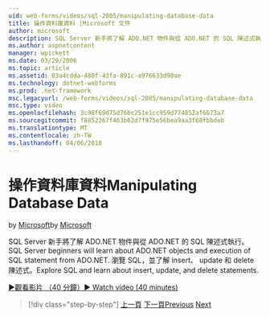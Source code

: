 ```yaml
---
uid: web-forms/videos/sql-2005/manipulating-database-data
title: 操作資料庫資料 |Microsoft 文件
author: microsoft
description: SQL Server 新手將了解 ADO.NET 物件與從 ADO.NET 的 SQL 陳述式執行。 瀏覽 SQL 和了解 insert、 update 和 delete sta 資料庫...
ms.author: aspnetcontent
manager: wpickett
ms.date: 03/29/2006
ms.topic: article
ms.assetid: 03a4cdda-480f-43fa-891c-a976633d90ae
ms.technology: dotnet-webforms
ms.prod: .net-framework
msc.legacyurl: /web-forms/videos/sql-2005/manipulating-database-data
msc.type: video
ms.openlocfilehash: 3c98f69d75d76bc251e1cc959d774852af6673a7
ms.sourcegitcommit: f8852267f463b62d7f975e56bea9aa3f68fbbdeb
ms.translationtype: MT
ms.contentlocale: zh-TW
ms.lasthandoff: 04/06/2018
---
```

<a name="manipulating-database-data"></a><span data-ttu-id="61331-104">操作資料庫資料</span><span class="sxs-lookup"><span data-stu-id="61331-104">Manipulating Database Data</span></span>
====================
<span data-ttu-id="61331-105">by [Microsoft](https://github.com/microsoft)</span><span class="sxs-lookup"><span data-stu-id="61331-105">by [Microsoft](https://github.com/microsoft)</span></span>

<span data-ttu-id="61331-106">SQL Server 新手將了解 ADO.NET 物件與從 ADO.NET 的 SQL 陳述式執行。</span><span class="sxs-lookup"><span data-stu-id="61331-106">SQL Server beginners will learn about ADO.NET objects and execution of SQL statement from ADO.NET.</span></span> <span data-ttu-id="61331-107">瀏覽 SQL，並了解 insert、 update 和 delete 陳述式。</span><span class="sxs-lookup"><span data-stu-id="61331-107">Explore SQL and learn about insert, update, and delete statements.</span></span>

[<span data-ttu-id="61331-108">&#9654;觀看影片 （40 分鐘）</span><span class="sxs-lookup"><span data-stu-id="61331-108">&#9654; Watch video (40 minutes)</span></span>](https://channel9.msdn.com/Blogs/ASP-NET-Site-Videos/manipulating-database-data)

> [!div class="step-by-step"]
> <span data-ttu-id="61331-109">[上一頁](designing-relational-database-tables.md)
> [下一頁](more-structured-query-language.md)</span><span class="sxs-lookup"><span data-stu-id="61331-109">[Previous](designing-relational-database-tables.md)
[Next](more-structured-query-language.md)</span></span>
